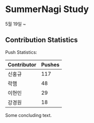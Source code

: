 # SummerNagi Study

5월 19일 ~ 

## Contribution Statistics

Push Statistics:

| Contributor | Pushes |
| ----------- | ------ |
| 신홍규 | 117 |
| 락햄 | 48 |
| 이현민 | 29 |
| 강경원 | 18 |

Some concluding text.
